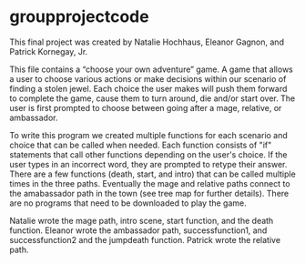 # groupprojectcode

This final project was created by Natalie Hochhaus, Eleanor Gagnon, and Patrick Kornegay, Jr.

This file contains a “choose your own adventure” game. A game that allows a user to choose various actions or make decisions within our scenario of finding a stolen jewel. Each choice the user makes will push them forward to complete the game, cause them to turn around, die and/or start over. The user is first prompted to choose between going after a mage, relative, or ambassador.

To write this program we created multiple functions for each scenario and choice that can be called when needed. Each function consists of "if" statements that call other functions depending on the user's choice. If the user types in an incorrect word, they are prompted to retype their answer. There are a few functions (death, start, and intro) that can be called multiple times in the three paths. Eventually the mage and relative paths connect to the amabassador path in the town (see tree map for further details). There are no programs that need to be downloaded to play the game.

Natalie wrote the mage path, intro scene, start function, and the death function. Eleanor wrote the ambassador path, successfunction1, and successfunction2 and the jumpdeath function. Patrick wrote the relative path.

